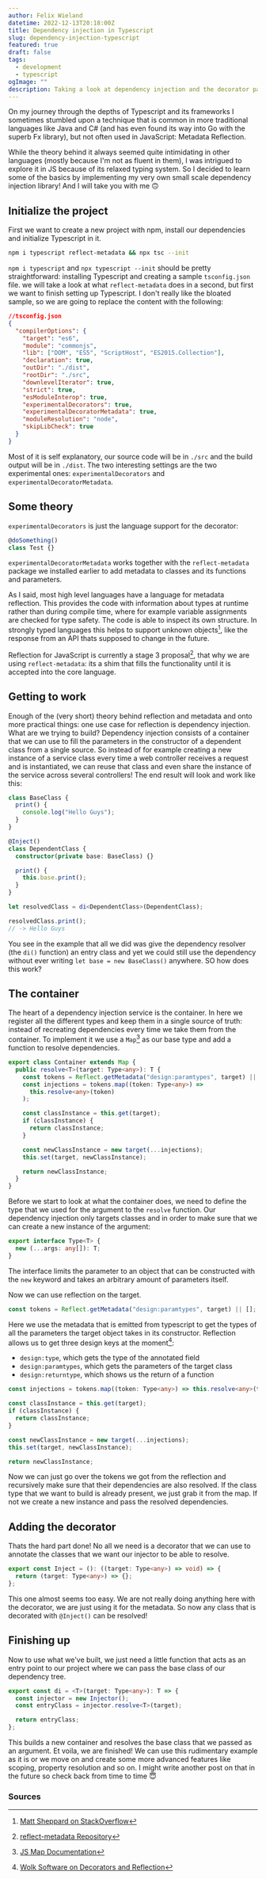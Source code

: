 ```yaml
---
author: Felix Wieland
datetime: 2022-12-13T20:18:00Z
title: Dependency injection in Typescript
slug: dependency-injection-typescript
featured: true
draft: false
tags:
  - development
  - typescript
ogImage: ""
description: Taking a look at dependency injection and the decorator pattern in Typescript.
---
```


On my journey through the depths of Typescript and its frameworks I sometimes stumbled upon a technique that is common in more traditional languages like Java and C# (and has even found its way into Go with the superb Fx library), but not often used in JavaScript: Metadata Reflection.

While the theory behind it always seemed quite intimidating in other languages (mostly because I'm not as fluent in them), I was intrigued to explore it in JS because of its relaxed typing system. So I decided to learn some of the basics by implementing my very own small scale dependency injection library! And I will take you with me 🙃

## Initialize the project

First we want to create a new project with npm, install our dependencies and initialize Typescript in it.

```bash
npm i typescript reflect-metadata && npx tsc --init
```

`npm i typescript` and `npx typescript --init` should be pretty straightforward: installing Typescript and creating a sample `tsconfig.json` file. we will take a look at what `reflect-metadata` does in a second, but first we want to finish setting up Typescript. I don't really like the bloated sample, so we are going to replace the content with the following:

```json
//tsconfig.json
{
  "compilerOptions": {
    "target": "es6",
    "module": "commonjs",
    "lib": ["DOM", "ES5", "ScriptHost", "ES2015.Collection"],
    "declaration": true,
    "outDir": "./dist",
    "rootDir": "./src",
    "downlevelIterator": true,
    "strict": true,
    "esModuleInterop": true,
    "experimentalDecorators": true,
    "experimentalDecoratorMetadata": true,
    "moduleResolution": "node",
    "skipLibCheck": true
  }
}
```

Most of it is self explanatory, our source code will be in `./src` and the build output will be in `./dist`. The two interesting settings are the two experimental ones: `experimentalDecorators` and `experimentalDecoratorMetadata`.

## Some theory

`experimentalDecorators` is just the language support for the decorator:

```typescript
@doSomething()
class Test {}
```

`experimentalDecoratorMetadata` works together with the `reflect-metadata` package we installed earlier to add metadata to classes and its functions and parameters.

As I said, most high level languages have a language for metadata reflection. This provides the code with information about types at runtime rather than during compile time, where for example variable assignments are checked for type safety. The code is able to inspect its own structure. In strongly typed languages this helps to support unknown objects[^so:ref_java], like the response from an API thats supposed to change in the future.

Reflection for JavaScript is currently a stage 3 proposal[^gh:ref_met], that why we are using `reflect-metadata`: its a shim that fills the functionality until it is accepted into the core language.

## Getting to work

Enough of the (very short) theory behind reflection and metadata and onto more practical things: one use case for reflection is dependency injection. What are we trying to build? Dependency injection consists of a container that we can use to fill the parameters in the constructor of a dependent class from a single source. So instead of for example creating a new instance of a service class every time a web controller receives a request and is instantiated, we can reuse that class and even share the instance of the service across several controllers! The end result will look and work like this:

```typescript
class BaseClass {
  print() {
    console.log("Hello Guys");
  }
}

@Inject()
class DependentClass {
  constructor(private base: BaseClass) {}

  print() {
    this.base.print();
  }
}

let resolvedClass = di<DependentClass>(DependentClass);

resolvedClass.print();
// -> Hello Guys
```

You see in the example that all we did was give the dependency resolver (the `di()` function) an entry class and yet we could still use the dependency without ever writing `let base = new BaseClass()` anywhere.
SO how does this work?

## The container

The heart of a dependency injection service is the container. In here we register all the different types and keep them in a single source of truth: instead of recreating dependencies every time we take them from the container. To implement it we use a `Map`[^js:map] as our base type and add a function to resolve dependencies.

```typescript
export class Container extends Map {
  public resolve<T>(target: Type<any>): T {
    const tokens = Reflect.getMetadata("design:paramtypes", target) || [];
    const injections = tokens.map((token: Type<any>) =>
      this.resolve<any>(token)
    );

    const classInstance = this.get(target);
    if (classInstance) {
      return classInstance;
    }

    const newClassInstance = new target(...injections);
    this.set(target, newClassInstance);

    return newClassInstance;
  }
}
```

Before we start to look at what the container does, we need to define the type that we used for the argument to the `resolve` function. Our dependency injection only targets classes and in order to make sure that we can create a new instance of the argument:

```typescript
export interface Type<T> {
  new (...args: any[]): T;
}
```

The interface limits the parameter to an object that can be constructed with the `new` keyword and takes an arbitrary amount of parameters itself.

Now we can use reflection on the target.

```typescript
const tokens = Reflect.getMetadata("design:paramtypes", target) || [];
```

Here we use the metadata that is emitted from typescript to get the types of all the parameters the target object takes in its constructor. Reflection allows us to get three design keys at the moment[^web:wolk]:

- `design:type`, which gets the type of the annotated field
- `design:paramtypes`, which gets the parameters of the target class
- `design:returntype`, which shows us the return of a function

```typescript
const injections = tokens.map((token: Type<any>) => this.resolve<any>(token));

const classInstance = this.get(target);
if (classInstance) {
  return classInstance;
}

const newClassInstance = new target(...injections);
this.set(target, newClassInstance);

return newClassInstance;
```

Now we can just go over the tokens we got from the reflection and recursively make sure that their dependencies are also resolved.
If the class type that we want to build is already present, we just grab it from the map. If not we create a new instance and pass the resolved dependencies.

## Adding the decorator

Thats the hard part done! No all we need is a decorator that we can use to annotate the classes that we want our injector to be able to resolve.

```typescript
export const Inject = (): ((target: Type<any>) => void) => {
  return (target: Type<any>) => {};
};
```

This one almost seems too easy. We are not really doing anything here with the decorator, we are just using it for the metadata. So now any class that is decorated with `@Inject()` can be resolved!

## Finishing up

Now to use what we've built, we just need a little function that acts as an entry point to our project where we can pass the base class of our dependency tree.

```typescript
export const di = <T>(target: Type<any>): T => {
  const injector = new Injector();
  const entryClass = injector.resolve<T>(target);

  return entryClass;
};
```

This builds a new container and resolves the base class that we passed as an argument. Et voila, we are finished! We can use this rudimentary example as it is or we move on and create some more advanced features like scoping, property resolution and so on. I might write another post on that in the future so check back from time to time 😇

### Sources

[^so:ref_java]: [Matt Sheppard on StackOverflow](https://stackoverflow.com/a/37632)
[^gh:ref_met]: [reflect-metadata Repository](https://github.com/rbuckton/reflect-metadata)
[^js:map]: [JS Map Documentation](https://developer.mozilla.org/en-US/docs/Web/JavaScript/Reference/Global_Objects/Map)
[^web:wolk]: [Wolk Software on Decorators and Reflection](http://blog.wolksoftware.com/decorators-metadata-reflection-in-typescript-from-novice-to-expert-part-4)

